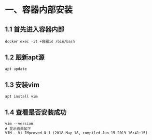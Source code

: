 # 一、容器内部安装

## 1.1 首先进入容器内部

```shell
docker exec -it +容器id /bin/bash
```

## 1.2 跟新apt源

```shell
apt update
```

## 1.3 安装vim

```shell
apt install vim 
```

## 1.4 查看是否安装成功

```shell
vim --version
# 显示结果如下
VIM - Vi IMproved 8.1 (2018 May 18, compiled Jun 15 2019 16:41:15)